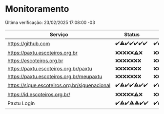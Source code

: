 # Monitoramento

Última verificação: 23/02/2025 17:08:00 -03

|Serviço|Status|Últimas 24h|
|---|---|---|
|https://github.com|<span title="2025-02-16: OK=23">✔️</span><span title="2025-02-17: OK=22, Falhas=1">⚠️</span><span title="2025-02-18: OK=23">✔️</span><span title="2025-02-19: OK=23">✔️</span><span title="2025-02-20: OK=22">✔️</span><span title="2025-02-21: OK=23">✔️</span><span title="2025-02-22: OK=19">✔️</span>|<span title="22/02/2025 17:08:00 -03 : 200">✔️</span><span title="22/02/2025 18:07:00 -03 : 200">✔️</span><span title="22/02/2025 19:06:00 -03 : 200">✔️</span><span title="22/02/2025 20:07:00 -03 : 200">✔️</span><span title="22/02/2025 21:44:00 -03 : 200">✔️</span><span title="22/02/2025 23:15:00 -03 : 200">✔️</span><span title="23/02/2025 00:16:00 -03 : 200">✔️</span><span title="23/02/2025 01:09:00 -03 : 200">✔️</span><span title="23/02/2025 02:08:00 -03 : 200">✔️</span><span title="23/02/2025 03:10:00 -03 : 200">✔️</span><span title="23/02/2025 04:07:00 -03 : 200">✔️</span><span title="23/02/2025 05:10:00 -03 : 200">✔️</span><span title="23/02/2025 06:07:00 -03 : 200">✔️</span><span title="23/02/2025 07:07:00 -03 : 200">✔️</span><span title="23/02/2025 08:07:00 -03 : 200">✔️</span><span title="23/02/2025 09:13:00 -03 : 200">✔️</span><span title="23/02/2025 10:12:00 -03 : 200">✔️</span><span title="23/02/2025 11:07:00 -03 : 200">✔️</span><span title="23/02/2025 12:07:00 -03 : 200">✔️</span><span title="23/02/2025 13:08:00 -03 : 200">✔️</span><span title="23/02/2025 14:06:00 -03 : 200">✔️</span><span title="23/02/2025 15:10:00 -03 : 200">✔️</span><span title="23/02/2025 16:05:00 -03 : 200">✔️</span><span title="23/02/2025 17:08:00 -03 : 200">✔️</span>|
|https://paxtu.escoteiros.org.br|<span title="2025-02-16: Falhas=23">❌</span><span title="2025-02-17: Falhas=23">❌</span><span title="2025-02-18: Falhas=23">❌</span><span title="2025-02-19: Falhas=23">❌</span><span title="2025-02-20: Falhas=22">❌</span><span title="2025-02-21: OK=1, Falhas=22">⚠️</span><span title="2025-02-22: Falhas=19">❌</span>|<span title="22/02/2025 17:08:00 -03 : 403">❌</span><span title="22/02/2025 18:07:00 -03 : 403">❌</span><span title="22/02/2025 19:06:00 -03 : 403">❌</span><span title="22/02/2025 20:07:00 -03 : 403">❌</span><span title="22/02/2025 21:44:00 -03 : 403">❌</span><span title="22/02/2025 23:15:00 -03 : 403">❌</span><span title="23/02/2025 00:16:00 -03 : 403">❌</span><span title="23/02/2025 01:09:00 -03 : 403">❌</span><span title="23/02/2025 02:08:00 -03 : 403">❌</span><span title="23/02/2025 03:10:00 -03 : 403">❌</span><span title="23/02/2025 04:07:00 -03 : 403">❌</span><span title="23/02/2025 05:10:00 -03 : 403">❌</span><span title="23/02/2025 06:07:00 -03 : 403">❌</span><span title="23/02/2025 07:07:00 -03 : 403">❌</span><span title="23/02/2025 08:07:00 -03 : 403">❌</span><span title="23/02/2025 09:13:00 -03 : 403">❌</span><span title="23/02/2025 10:12:00 -03 : 403">❌</span><span title="23/02/2025 11:07:00 -03 : 403">❌</span><span title="23/02/2025 12:07:00 -03 : 403">❌</span><span title="23/02/2025 13:08:00 -03 : 403">❌</span><span title="23/02/2025 14:06:00 -03 : 403">❌</span><span title="23/02/2025 15:10:00 -03 : 403">❌</span><span title="23/02/2025 16:05:00 -03 : 403">❌</span><span title="23/02/2025 17:08:00 -03 : 403">❌</span>|
|https://escoteiros.org.br|<span title="2025-02-16: Falhas=23">❌</span><span title="2025-02-17: Falhas=23">❌</span><span title="2025-02-18: Falhas=23">❌</span><span title="2025-02-19: Falhas=23">❌</span><span title="2025-02-20: Falhas=22">❌</span><span title="2025-02-21: Falhas=23">❌</span><span title="2025-02-22: Falhas=19">❌</span>|<span title="22/02/2025 17:08:00 -03 : 403">❌</span><span title="22/02/2025 18:07:00 -03 : 403">❌</span><span title="22/02/2025 19:06:00 -03 : 403">❌</span><span title="22/02/2025 20:07:00 -03 : 403">❌</span><span title="22/02/2025 21:44:00 -03 : 403">❌</span><span title="22/02/2025 23:15:00 -03 : 403">❌</span><span title="23/02/2025 00:16:00 -03 : 403">❌</span><span title="23/02/2025 01:09:00 -03 : 403">❌</span><span title="23/02/2025 02:08:00 -03 : 403">❌</span><span title="23/02/2025 03:10:00 -03 : 403">❌</span><span title="23/02/2025 04:07:00 -03 : 403">❌</span><span title="23/02/2025 05:10:00 -03 : 403">❌</span><span title="23/02/2025 06:07:00 -03 : 403">❌</span><span title="23/02/2025 07:08:00 -03 : 403">❌</span><span title="23/02/2025 08:07:00 -03 : 403">❌</span><span title="23/02/2025 09:13:00 -03 : 403">❌</span><span title="23/02/2025 10:12:00 -03 : 403">❌</span><span title="23/02/2025 11:07:00 -03 : 403">❌</span><span title="23/02/2025 12:07:00 -03 : 403">❌</span><span title="23/02/2025 13:08:00 -03 : 403">❌</span><span title="23/02/2025 14:06:00 -03 : 403">❌</span><span title="23/02/2025 15:10:00 -03 : 403">❌</span><span title="23/02/2025 16:05:00 -03 : 403">❌</span><span title="23/02/2025 17:08:00 -03 : 403">❌</span>|
|https://paxtu.escoteiros.org.br/paxtu|<span title="2025-02-16: Falhas=23">❌</span><span title="2025-02-17: Falhas=23">❌</span><span title="2025-02-18: Falhas=23">❌</span><span title="2025-02-19: Falhas=23">❌</span><span title="2025-02-20: Falhas=22">❌</span><span title="2025-02-21: Falhas=23">❌</span><span title="2025-02-22: Falhas=19">❌</span>|<span title="22/02/2025 17:08:00 -03 : 403">❌</span><span title="22/02/2025 18:07:00 -03 : 403">❌</span><span title="22/02/2025 19:06:00 -03 : 403">❌</span><span title="22/02/2025 20:07:00 -03 : 403">❌</span><span title="22/02/2025 21:44:00 -03 : 403">❌</span><span title="22/02/2025 23:15:00 -03 : 403">❌</span><span title="23/02/2025 00:16:00 -03 : 403">❌</span><span title="23/02/2025 01:09:00 -03 : 403">❌</span><span title="23/02/2025 02:08:00 -03 : 403">❌</span><span title="23/02/2025 03:10:00 -03 : 403">❌</span><span title="23/02/2025 04:07:00 -03 : 403">❌</span><span title="23/02/2025 05:10:00 -03 : 403">❌</span><span title="23/02/2025 06:07:00 -03 : 403">❌</span><span title="23/02/2025 07:08:00 -03 : 403">❌</span><span title="23/02/2025 08:07:00 -03 : 403">❌</span><span title="23/02/2025 09:13:00 -03 : 403">❌</span><span title="23/02/2025 10:12:00 -03 : 403">❌</span><span title="23/02/2025 11:07:00 -03 : 403">❌</span><span title="23/02/2025 12:07:00 -03 : 403">❌</span><span title="23/02/2025 13:08:00 -03 : 403">❌</span><span title="23/02/2025 14:06:00 -03 : 403">❌</span><span title="23/02/2025 15:10:00 -03 : 403">❌</span><span title="23/02/2025 16:05:00 -03 : 403">❌</span><span title="23/02/2025 17:08:00 -03 : 403">❌</span>|
|https://paxtu.escoteiros.org.br/meupaxtu|<span title="2025-02-16: Falhas=23">❌</span><span title="2025-02-17: Falhas=23">❌</span><span title="2025-02-18: Falhas=23">❌</span><span title="2025-02-19: Falhas=23">❌</span><span title="2025-02-20: Falhas=22">❌</span><span title="2025-02-21: Falhas=23">❌</span><span title="2025-02-22: Falhas=19">❌</span>|<span title="22/02/2025 17:08:00 -03 : 403">❌</span><span title="22/02/2025 18:07:00 -03 : 403">❌</span><span title="22/02/2025 19:06:00 -03 : 403">❌</span><span title="22/02/2025 20:07:00 -03 : 403">❌</span><span title="22/02/2025 21:44:00 -03 : 403">❌</span><span title="22/02/2025 23:15:00 -03 : 403">❌</span><span title="23/02/2025 00:16:00 -03 : 403">❌</span><span title="23/02/2025 01:09:00 -03 : 403">❌</span><span title="23/02/2025 02:08:00 -03 : 403">❌</span><span title="23/02/2025 03:10:00 -03 : 403">❌</span><span title="23/02/2025 04:07:00 -03 : 403">❌</span><span title="23/02/2025 05:10:00 -03 : 403">❌</span><span title="23/02/2025 06:07:00 -03 : 403">❌</span><span title="23/02/2025 07:08:00 -03 : 403">❌</span><span title="23/02/2025 08:07:00 -03 : 403">❌</span><span title="23/02/2025 09:13:00 -03 : 403">❌</span><span title="23/02/2025 10:12:00 -03 : 403">❌</span><span title="23/02/2025 11:07:00 -03 : 403">❌</span><span title="23/02/2025 12:07:00 -03 : 403">❌</span><span title="23/02/2025 13:08:00 -03 : 403">❌</span><span title="23/02/2025 14:06:00 -03 : 403">❌</span><span title="23/02/2025 15:10:00 -03 : 403">❌</span><span title="23/02/2025 16:05:00 -03 : 403">❌</span><span title="23/02/2025 17:08:00 -03 : 403">❌</span>|
|https://sigue.escoteiros.org.br/siguenacional|<span title="2025-02-16: OK=23">✔️</span><span title="2025-02-17: OK=22, Falhas=1">⚠️</span><span title="2025-02-18: OK=23">✔️</span><span title="2025-02-19: OK=23">✔️</span><span title="2025-02-20: OK=21, Falhas=1">⚠️</span><span title="2025-02-21: OK=23">✔️</span><span title="2025-02-22: OK=19">✔️</span>|<span title="22/02/2025 17:08:00 -03 : 200">✔️</span><span title="22/02/2025 18:07:00 -03 : 200">✔️</span><span title="22/02/2025 19:06:00 -03 : 200">✔️</span><span title="22/02/2025 20:07:00 -03 : 200">✔️</span><span title="22/02/2025 21:44:00 -03 : 200">✔️</span><span title="22/02/2025 23:15:00 -03 : 200">✔️</span><span title="23/02/2025 00:16:00 -03 : 200">✔️</span><span title="23/02/2025 01:09:00 -03 : 200">✔️</span><span title="23/02/2025 02:08:00 -03 : 200">✔️</span><span title="23/02/2025 03:10:00 -03 : 200">✔️</span><span title="23/02/2025 04:07:00 -03 : 200">✔️</span><span title="23/02/2025 05:10:00 -03 : 200">✔️</span><span title="23/02/2025 06:07:00 -03 : 200">✔️</span><span title="23/02/2025 07:08:00 -03 : 200">✔️</span><span title="23/02/2025 08:07:00 -03 : 200">✔️</span><span title="23/02/2025 09:13:00 -03 : 200">✔️</span><span title="23/02/2025 10:12:00 -03 : 200">✔️</span><span title="23/02/2025 11:07:00 -03 : 200">✔️</span><span title="23/02/2025 12:07:00 -03 : 200">✔️</span><span title="23/02/2025 13:08:00 -03 : 200">✔️</span><span title="23/02/2025 14:06:00 -03 : 200">✔️</span><span title="23/02/2025 15:10:00 -03 : 200">✔️</span><span title="23/02/2025 16:05:00 -03 : 200">✔️</span><span title="23/02/2025 17:08:00 -03 : 200">✔️</span>|
|https://id.escoteiros.org.br/|<span title="2025-02-16: Falhas=23">❌</span><span title="2025-02-17: Falhas=23">❌</span><span title="2025-02-18: Falhas=23">❌</span><span title="2025-02-19: Falhas=23">❌</span><span title="2025-02-20: Falhas=22">❌</span><span title="2025-02-21: OK=1, Falhas=22">⚠️</span><span title="2025-02-22: Falhas=19">❌</span>|<span title="22/02/2025 17:08:00 -03 : 403">❌</span><span title="22/02/2025 18:07:00 -03 : 403">❌</span><span title="22/02/2025 19:06:00 -03 : 403">❌</span><span title="22/02/2025 20:07:00 -03 : 403">❌</span><span title="22/02/2025 21:44:00 -03 : 403">❌</span><span title="22/02/2025 23:15:00 -03 : 403">❌</span><span title="23/02/2025 00:16:00 -03 : 403">❌</span><span title="23/02/2025 01:09:00 -03 : 403">❌</span><span title="23/02/2025 02:08:00 -03 : 403">❌</span><span title="23/02/2025 03:10:00 -03 : 403">❌</span><span title="23/02/2025 04:07:00 -03 : 403">❌</span><span title="23/02/2025 05:10:00 -03 : 403">❌</span><span title="23/02/2025 06:07:00 -03 : 403">❌</span><span title="23/02/2025 07:08:00 -03 : 403">❌</span><span title="23/02/2025 08:07:00 -03 : 403">❌</span><span title="23/02/2025 09:13:00 -03 : 403">❌</span><span title="23/02/2025 10:12:00 -03 : 403">❌</span><span title="23/02/2025 11:07:00 -03 : 403">❌</span><span title="23/02/2025 12:07:00 -03 : 403">❌</span><span title="23/02/2025 13:08:00 -03 : 403">❌</span><span title="23/02/2025 14:06:00 -03 : 403">❌</span><span title="23/02/2025 15:10:00 -03 : 403">❌</span><span title="23/02/2025 16:05:00 -03 : 403">❌</span><span title="23/02/2025 17:08:00 -03 : 403">❌</span>|
|Paxtu Login|<span title="2025-02-16: OK=23">✔️</span><span title="2025-02-17: OK=22, Falhas=1">⚠️</span><span title="2025-02-18: OK=23">✔️</span><span title="2025-02-19: OK=22, Falhas=1">⚠️</span><span title="2025-02-20: OK=21, Falhas=1">⚠️</span><span title="2025-02-21: OK=23">✔️</span><span title="2025-02-22: OK=19">✔️</span>|<span title="22/02/2025 17:08:00 -03 : 200">✔️</span><span title="22/02/2025 18:07:00 -03 : 200">✔️</span><span title="22/02/2025 19:06:00 -03 : 200">✔️</span><span title="22/02/2025 20:07:00 -03 : 200">✔️</span><span title="22/02/2025 21:44:00 -03 : 200">✔️</span><span title="22/02/2025 23:15:00 -03 : 200">✔️</span><span title="23/02/2025 00:16:00 -03 : 200">✔️</span><span title="23/02/2025 01:09:00 -03 : 200">✔️</span><span title="23/02/2025 02:08:00 -03 : 200">✔️</span><span title="23/02/2025 03:10:00 -03 : 200">✔️</span><span title="23/02/2025 04:07:00 -03 : 200">✔️</span><span title="23/02/2025 05:10:00 -03 : 200">✔️</span><span title="23/02/2025 06:07:00 -03 : 200">✔️</span><span title="23/02/2025 07:08:00 -03 : 200">✔️</span><span title="23/02/2025 08:07:00 -03 : 200">✔️</span><span title="23/02/2025 09:13:00 -03 : 200">✔️</span><span title="23/02/2025 10:12:00 -03 : 200">✔️</span><span title="23/02/2025 11:07:00 -03 : 200">✔️</span><span title="23/02/2025 12:07:00 -03 : 200">✔️</span><span title="23/02/2025 13:08:00 -03 : 200">✔️</span><span title="23/02/2025 14:06:00 -03 : 200">✔️</span><span title="23/02/2025 15:10:00 -03 : 200">✔️</span><span title="23/02/2025 16:05:00 -03 : 200">✔️</span><span title="23/02/2025 17:08:00 -03 : 200">✔️</span>|
